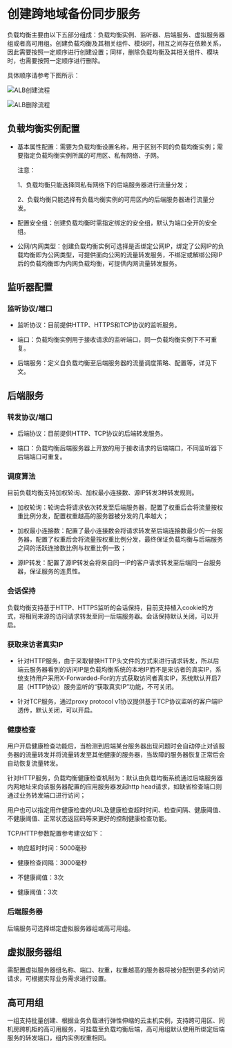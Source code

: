 
# 创建跨地域备份同步服务

负载均衡主要由以下五部分组成：负载均衡实例、监听器、后端服务、虚拟服务器组或者高可用组。创建负载均衡及其相关组件、模块时，相互之间存在依赖关系，因此需要按照一定顺序进行创建设置；同样，删除负载均衡及其相关组件、模块时，也需要按照一定顺序进行删除。

具体顺序请参考下图所示：

 ![ALB创建流程](https://github.com/jdcloudcom/cn/blob/master/image/Networking/ALB/ALB-013.png)

 ![ALB删除流程](https://github.com/jdcloudcom/cn/blob/master/image/Networking/ALB/ALB-014.png)

## 负载均衡实例配置

- 基本属性配置：需要为负载均衡设置名称，用于区别不同的负载均衡实例；需要指定负载均衡实例所属的可用区、私有网络、子网。

	注意：
	
	1、负载均衡只能选择同私有网络下的后端服务器进行流量分发；
	
	2、负载均衡只能选择有负载均衡实例的可用区内的后端服务器进行流量分发。

- 配置安全组：创建负载均衡时需指定绑定的安全组，默认为端口全开的安全组。

- 公网/内网类型：创建负载均衡实例可选择是否绑定公网IP，绑定了公网IP的负载均衡即为公网类型，可提供面向公网的流量转发服务，不绑定或解绑公网IP后的负载均衡即为内网负载均衡，可提供内网流量转发服务。


## 监听器配置

### 监听协议/端口

- 监听协议：目前提供HTTP、HTTPS和TCP协议的监听服务。

- 端口：负载均衡实例用于接收请求的监听端口，同一负载均衡实例下不可重复。

- 后端服务：定义自负载均衡至后端服务器的流量调度策略、配置等，详见下文。

## 后端服务

### 转发协议/端口

- 后端协议：目前提供HTTP、TCP协议的后端转发服务。

- 端口：负载均衡后端服务器上开放的用于接收请求的后端端口，不同监听器下后端端口可重复。

### 调度算法

目前负载均衡支持加权轮询、加权最小连接数、源IP转发3种转发规则。

- 加权轮询：轮询会将请求依次转发至后端服务器，配置了权重后会将流量按权重比例分发，配置权重越高的服务器被分发的几率越大；

- 加权最小连接数：配置了最小连接数会将请求转发至后端连接数最少的一台服务器，配置了权重后会将流量按权重比例分发，最终保证负载均衡与后端服务之间的活跃连接数比例与权重比例一致；

- 源IP转发：配置了源IP转发会将来自同一IP的客户请求转发至后端同一台服务器，保证服务的连贯性。

### 会话保持

负载均衡支持基于HTTP、HTTPS监听的会话保持，目前支持植入cookie的方式，将相同来源的访问请求转发至同一后端服务器。会话保持默认关闭，可以开启。

### 获取来访者真实IP

- 针对HTTP服务，由于采取替换HTTP头文件的方式来进行请求转发，所以后端云服务器看到的访问IP是负载均衡系统的本地IP而不是来访者的真实IP，系统支持用户采用X-Forwarded-For的方式获取访问者真实IP，系统默认开启7层（HTTP协议）服务监听的“获取真实IP”功能，不可关闭。

- 针对TCP服务，通过proxy protocol v1协议提供基于TCP协议监听的客户端IP透传，默认关闭，可以开启。

### 健康检查

用户开启健康检查功能后，当检测到后端某台服务器出现问题时会自动停止对该服务器的流量转发并将流量转发至其他健康的服务器，当故障的服务器恢复正常后会自动恢复流量转发。

针对HTTP服务，负载均衡健康检查机制为：默认由负载均衡系统通过后端服务器内网地址来向该服务器配置的应用服务器发起http head请求，如缺省检查端口则通过业务转发端口进行访问；

用户也可以指定用作健康检查的URL及健康检查超时时间、检查间隔、健康阈值、不健康阈值、正常状态返回码等来更好的控制健康检查功能。

TCP/HTTP参数配置参考建议如下：

- 响应超时时间：5000毫秒

- 健康检查间隔：3000毫秒

- 不健康阈值：3次

- 健康阈值：3次

### 后端服务器

后端服务可选择绑定虚拟服务器组或高可用组。

## 虚拟服务器组

需配置虚拟服务器组名称、端口、权重，权重越高的服务器将被分配到更多的访问请求，可根据实际业务需求进行设置。

## 高可用组

一组支持批量创建、根据业务负载进行弹性伸缩的云主机实例，支持跨可用区、同机房跨机柜的高可用服务，可挂载至负载均衡后端，高可用组默认使用所绑定后端服务的转发端口，组内实例权重相同。




